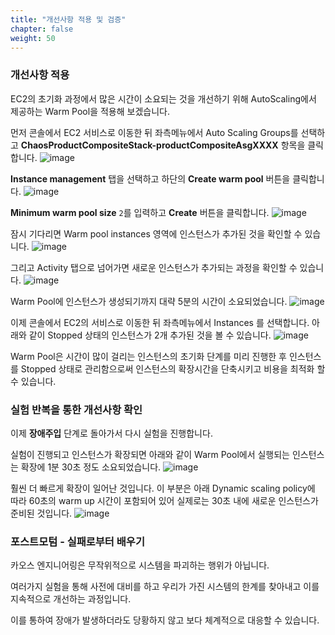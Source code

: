 ```yaml
---
title: "개선사항 적용 및 검증"
chapter: false
weight: 50
---
```


### 개선사항 적용
EC2의 초기화 과정에서 많은 시간이 소요되는 것을 개선하기 위해 AutoScaling에서 제공하는 Warm Pool을 적용해 보겠습니다.

먼저 콘솔에서 EC2 서비스로 이동한 뒤 좌측메뉴에서 Auto Scaling Groups를 선택하고 **ChaosProductCompositeStack-productCompositeAsgXXXX** 항목을 클릭합니다.
![image](/images/20_ec2/experiment02_13.png)

**Instance management** 탭을 선택하고 하단의 **Create warm pool** 버튼을 클릭합니다.
![image](/images/20_ec2/experiment02_14.png)

**Minimum warm pool size** `2`를 입력하고 **Create** 버튼을 클릭합니다.
![image](/images/20_ec2/experiment02_15.png)

잠시 기다리면 Warm pool instances 영역에 인스턴스가 추가된 것을 확인할 수 있습니다.
![image](/images/20_ec2/experiment02_16.png)

그리고 Activity 탭으로 넘어가면 새로운 인스턴스가 추가되는 과정을 확인할 수 있습니다.
![image](/images/20_ec2/experiment02_17.png)

Warm Pool에 인스턴스가 생성되기까지 대략 5분의 시간이 소요되었습니다.
![image](/images/20_ec2/experiment02_18.png)

이제 콘솔에서 EC2의 서비스로 이동한 뒤 좌측메뉴에서 Instances 를 선택합니다. 아래와 같이 Stopped 상태의 인스턴스가 2개 추가된 것을 볼 수 있습니다.
![image](/images/20_ec2/experiment02_19.png)

Warm Pool은 시간이 많이 걸리는 인스턴스의 초기화 단계를 미리 진행한 후 인스턴스를 Stopped 상태로 관리함으로써 인스턴스의 확장시간을 단축시키고 비용을 최적화 할 수 있습니다.

### 실험 반복을 통한 개선사항 확인
이제 **장애주입** 단계로 돌아가서 다시 실험을 진행합니다.

실험이 진행되고 인스턴스가 확장되면 아래와 같이 Warm Pool에서 실행되는 인스턴스는 확장에 1분 30초 정도 소요되었습니다.
![image](/images/20_ec2/experiment02_20.png)

훨씬 더 빠르게 확장이 일어난 것입니다. 이 부분은 아래 Dynamic scaling policy에 따라 60초의 warm up 시간이 포함되어 있어 실제로는 30초 내에 새로운 인스턴스가 준비된 것입니다.
![image](/images/20_ec2/experiment02_21.png)

### 포스트모텀 - 실패로부터 배우기
카오스 엔지니어링은 무작위적으로 시스템을 파괴하는 행위가 아닙니다.

여러가지 실험을 통해 사전에 대비를 하고 우리가 가진 시스템의 한계를 찾아내고 이를 지속적으로 개선하는 과정입니다.

이를 통하여 장애가 발생하더라도 당황하지 않고 보다 체계적으로 대응할 수 있습니다.